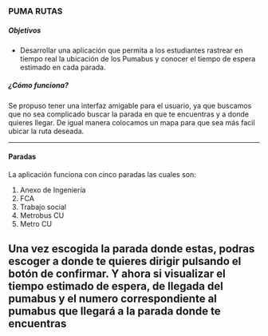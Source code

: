 ### PUMA RUTAS 

##### Objetivos

- Desarrollar una aplicación que permita a los estudiantes rastrear en tiempo real la ubicación de los Pumabus y conocer el tiempo de espera estimado en cada parada.

##### ¿Cómo funciona?
Se propuso tener una interfaz amigable para el usuario, ya que buscamos que no sea complicado buscar la parada en que te encuentras y a donde quieres llegar. De igual manera colocamos un mapa para que sea más facil ubicar la ruta deseada.


----------
#### Paradas
La aplicación funciona con cinco paradas las cuales son:

1. Anexo de Ingeniería
1. FCA
1. Trabajo social
1. Metrobus CU
1. Metro CU

Una vez escogida la parada donde estas, podras escoger a donde te quieres dirigir pulsando el botón de confirmar. Y ahora si visualizar el tiempo estimado de espera, de llegada del pumabus y el numero correspondiente al pumabus que llegará a la parada donde te encuentras
---------
